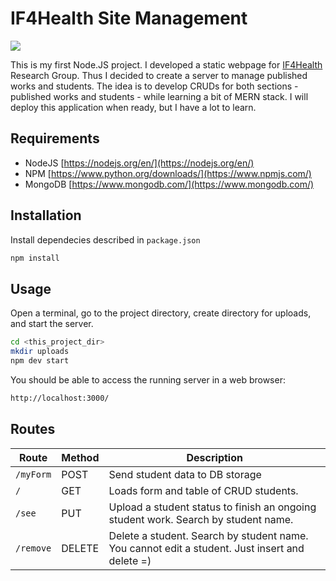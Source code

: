# IF4Health Site Management

![](https://if4health.netlify.app/logo/opt-if4health-halfsize.png)

This is my first Node.JS project. I developed a static webpage for [IF4Health](https://if4health.netlify.app/) Research Group. Thus I decided to create a server to manage published works and students. The idea is to develop CRUDs for both sections - published works and students - while learning a bit of MERN stack. I will deploy this application when ready, but I have a lot to learn.

## Requirements
- NodeJS [https://nodejs.org/en/](https://nodejs.org/en/)
- NPM [https://www.python.org/downloads/](https://www.npmjs.com/)
- MongoDB [https://www.mongodb.com/](https://www.mongodb.com/)

## Installation
Install dependecies described in `package.json`
```sh
npm install
```

## Usage
Open a terminal, go to the project directory, create directory for uploads, and start the server.
```sh
cd <this_project_dir>
mkdir uploads
npm dev start
```
You should be able to access the running server in a web browser:
```sh
http://localhost:3000/
```

## Routes
| Route              | Method | Description                                                                                       |
|--------------------|--------|-------------------------------------------------------------------------------------------------|
| `/myForm`          | POST   | Send student data to DB storage                                                                 |
| `/`                | GET    | Loads form and table of CRUD students.                                                          |
| `/see`             | PUT    | Upload a student status to finish an ongoing student work. Search by student name.              |
| `/remove`          | DELETE | Delete a student. Search by student name. You cannot edit a student. Just insert and delete =)  |
